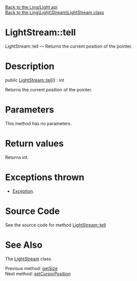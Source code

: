 [Back to the Ling/Light api](https://github.com/lingtalfi/Light/blob/master/doc/api/Ling/Light.md)<br>
[Back to the Ling\Light\Stream\LightStream class](https://github.com/lingtalfi/Light/blob/master/doc/api/Ling/Light/Stream/LightStream.md)


LightStream::tell
================



LightStream::tell — Returns the current position of the pointer.




Description
================


public [LightStream::tell](https://github.com/lingtalfi/Light/blob/master/doc/api/Ling/Light/Stream/LightStream/tell.md)() : int




Returns the current position of the pointer.




Parameters
================

This method has no parameters.


Return values
================

Returns int.


Exceptions thrown
================

- [Exception](http://php.net/manual/en/class.exception.php).&nbsp;







Source Code
===========
See the source code for method [LightStream::tell](https://github.com/lingtalfi/Light/blob/master/Stream/LightStream.php#L187-L194)


See Also
================

The [LightStream](https://github.com/lingtalfi/Light/blob/master/doc/api/Ling/Light/Stream/LightStream.md) class.

Previous method: [getSize](https://github.com/lingtalfi/Light/blob/master/doc/api/Ling/Light/Stream/LightStream/getSize.md)<br>Next method: [setCursorPosition](https://github.com/lingtalfi/Light/blob/master/doc/api/Ling/Light/Stream/LightStream/setCursorPosition.md)<br>

